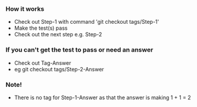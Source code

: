 ### How it works

* Check out Step-1 with command 'git checkout tags/Step-1'
* Make the test(s) pass
* Check out the next step e.g. Step-2

### If you can't get the test to pass or need an answer

* Check out Tag-Answer
* eg git checkout tags/Step-2-Answer

### Note!

* There is no tag for Step-1-Answer as that the answer is making 1 + 1 = 2
